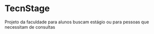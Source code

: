 # TecnStage
 Projeto da faculdade para alunos buscam estágio ou para pessoas que necessitam de consultas
